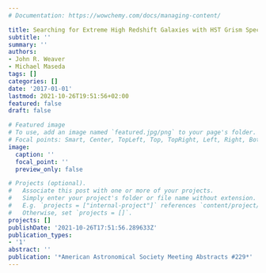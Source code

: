 ```yaml
---
# Documentation: https://wowchemy.com/docs/managing-content/

title: Searching for Extreme High Redshift Galaxies with HST Grism Spectroscopy
subtitle: ''
summary: ''
authors:
- John R. Weaver
- Michael Maseda
tags: []
categories: []
date: '2017-01-01'
lastmod: 2021-10-26T19:51:56+02:00
featured: false
draft: false

# Featured image
# To use, add an image named `featured.jpg/png` to your page's folder.
# Focal points: Smart, Center, TopLeft, Top, TopRight, Left, Right, BottomLeft, Bottom, BottomRight.
image:
  caption: ''
  focal_point: ''
  preview_only: false

# Projects (optional).
#   Associate this post with one or more of your projects.
#   Simply enter your project's folder or file name without extension.
#   E.g. `projects = ["internal-project"]` references `content/project/deep-learning/index.md`.
#   Otherwise, set `projects = []`.
projects: []
publishDate: '2021-10-26T17:51:56.289633Z'
publication_types:
- '1'
abstract: ''
publication: '*American Astronomical Society Meeting Abstracts #229*'
---
```

